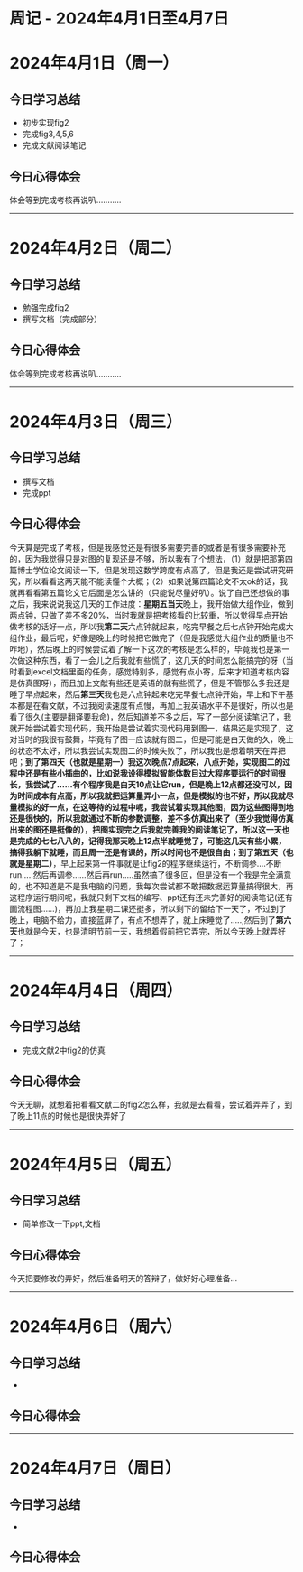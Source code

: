 # 周记 - 2024年4月1日至4月7日

# 2024年4月1日（周一）

## 今日学习总结

- 初步实现fig2
- 完成fig3,4,5,6
- 完成文献阅读笔记

## 今日心得体会

体会等到完成考核再说叭………..

------

# 2024年4月2日（周二）

## 今日学习总结

- 勉强完成fig2
- 撰写文档（完成部分）

## 今日心得体会

体会等到完成考核再说叭………..

------

# 2024年4月3日（周三）

## 今日学习总结

- 撰写文档
- 完成ppt

## 今日心得体会

今天算是完成了考核，但是我感觉还是有很多需要完善的或者是有很多需要补充的，因为我觉得只是对图的复现还是不够，所以我有了个想法，（1）就是把那第四篇博士学位论文阅读一下，但是发现这数学跨度有点高了，但是我还是尝试研究研究，所以看看这两天能不能读懂个大概；（2）如果说第四篇论文不太ok的话，我就再看看第五篇论文它后面是怎么讲的（只能说尽量好叭）。说了自己还想做的事之后，我来说说我这几天的工作进度：**星期五当天**晚上，我开始做大组作业，做到两点钟，只做了差不多20%，当时我就是把考核看的比较重，所以觉得早点开始做考核的话好一点，所以我**第二天**六点钟就起来，吃完早餐之后七点钟开始完成大组作业，最后呢，好像是晚上的时候把它做完了（但是我感觉大组作业的质量也不咋地），然后晚上的时候尝试着了解一下这次的考核是怎么样的，毕竟我也是第一次做这种东西，看了一会儿之后我就有些慌了，这几天的时间怎么能搞完的呀（当时看到excel文档里面的任务，感觉特别多，感觉有点小寄，后来才知道考核内容是仿真图呀），而且加上文献有些还是英语的就有些慌了，但是不管那么多我还是睡了早点起来，然后**第三天**我也是六点钟起来吃完早餐七点钟开始，早上和下午基本都是在看文献，不过我阅读速度有点慢，再加上我英语水平不是很好，所以也是看了很久(主要是翻译要我命)，然后知道差不多之后，写了一部分阅读笔记了，我就开始尝试着实现代码，我开始是尝试着实现代码用到图一，结果还是实现了，这对当时的我很有鼓舞，毕竟有了图一应该就有图二，但是可能是白天做的久，晚上的状态不太好，所以我尝试实现图二的时候失败了，所以我也是想着明天在弄把吧；**到了第四天（也就是星期一）**我这次晚点7点起来，八点开始，实现图二的过程中还是有些小插曲的，比如说我设得模拟智能体数目过大程序要运行的时间很长，我尝试了……有个程序我是白天10点让它run，但是晚上12点都还没可以，因为时间成本有点高，所以我就把运算量弄小一点，但是模拟的也不好，所以我就尽量模拟的好一点，在这等待的过程中呢，我尝试着实现其他图，因为这些图得到地还是很快的，所以我就通过不断的参数调整，差不多仿真出来了（至少我觉得仿真出来的图还是挺像的），把图实现完之后我就完善我的阅读笔记了，所以这一天也是完成的七七八八的，记得我那天晚上12点半就睡觉了，可能这几天有些小累，搞得我躺下就睡，而且周一还是有课的，所以时间也不是很自由；到了**第五天（也就是星期二）**，早上起来第一件事就是让fig2的程序继续运行，不断调参….不断run…..然后再调参……然后再run…..虽然搞了很多回，但是没有一个我是完全满意的，也不知道是不是我电脑的问题，我每次尝试都不敢把数据运算量搞得很大，再这程序运行期间呢，我就只剩下文档的编写、ppt还有还未完善好的阅读笔记(还有画流程图……)，再加上我星期二课还挺多，所以剩下的留给下一天了，不过到了晚上，电脑不给力，直接蓝屏了，有点不想弄了，就上床睡觉了…..,然后到了**第六天**也就是今天，也是清明节前一天，我想着假前把它弄完，所以今天晚上就弄好了；

------

# 2024年4月4日（周四）

## 今日学习总结

- 完成文献2中fig2的仿真

## 今日心得体会

今天无聊，就想着把看看文献二的fig2怎么样，我就是去看看，尝试着弄弄了，到了晚上11点的时候也是很快弄好了

------

# 2024年4月5日（周五）

## 今日学习总结

- 简单修改一下ppt,文档

## 今日心得体会

今天把要修改的弄好，然后准备明天的答辩了，做好好心理准备…



------

# 2024年4月6日（周六）

## 今日学习总结

- 

## 今日心得体会



------

# 2024年4月7日（周日）

## 今日学习总结

- 

## 今日心得体会

